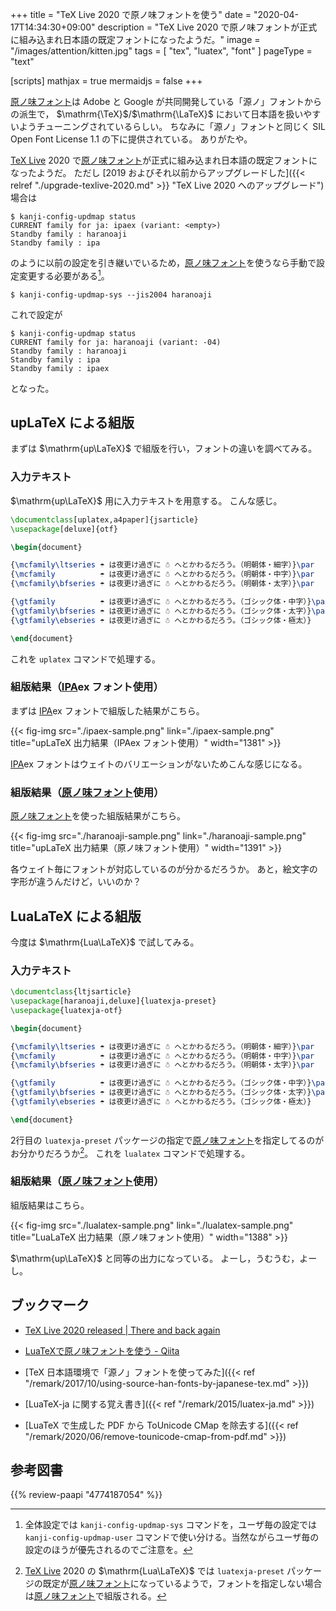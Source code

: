 +++
title = "TeX Live 2020 で原ノ味フォントを使う"
date =  "2020-04-17T14:34:30+09:00"
description = "TeX Live 2020 で原ノ味フォントが正式に組み込まれ日本語の既定フォントになったようだ。"
image = "/images/attention/kitten.jpg"
tags = [ "tex", "luatex", "font" ]
pageType = "text"

[scripts]
  mathjax = true
  mermaidjs = false
+++

[原ノ味フォント]は Adobe と Google が共同開発している「源ノ」フォントからの派生で， $\mathrm{\TeX}$/$\mathrm{\LaTeX}$ において日本語を扱いやすいようチューニングされているらしい。
ちなみに「源ノ」フォントと同じく SIL Open Font License 1.1 の下に提供されている。
ありがたや。

[TeX Live] 2020 で[原ノ味フォント]が正式に組み込まれ日本語の既定フォントになったようだ。
ただし [2019 およびそれ以前からアップグレードした]({{< relref "./upgrade-texlive-2020.md" >}} "TeX Live 2020 へのアップグレード")場合は

```text
$ kanji-config-updmap status
CURRENT family for ja: ipaex (variant: <empty>)
Standby family : haranoaji
Standby family : ipa
```

のように以前の設定を引き継いでいるため，[原ノ味フォント]を使うなら手動で設定変更する必要がある[^kanji1]。

[^kanji1]: 全体設定では `kanji-config-updmap-sys` コマンドを，ユーザ毎の設定では `kanji-config-updmap-user` コマンドで使い分ける。当然ながらユーザ毎の設定のほうが優先されるのでご注意を。

```text
$ kanji-config-updmap-sys --jis2004 haranoaji
```

これで設定が

```text
$ kanji-config-updmap status
CURRENT family for ja: haranoaji (variant: -04)
Standby family : haranoaji
Standby family : ipa
Standby family : ipaex
```

となった。

## upLaTeX による組版

まずは $\mathrm{up\LaTeX}$ で組版を行い，フォントの違いを調べてみる。

### 入力テキスト

$\mathrm{up\LaTeX}$ 用に入力テキストを用意する。
こんな感じ。

```latex
\documentclass[uplatex,a4paper]{jsarticle}
\usepackage[deluxe]{otf}

\begin{document}

{\mcfamily\ltseries ☂ は夜更け過ぎに ☃ へとかわるだろう。（明朝体・細字）}\par
{\mcfamily          ☂ は夜更け過ぎに ☃ へとかわるだろう。（明朝体・中字）}\par
{\mcfamily\bfseries ☂ は夜更け過ぎに ☃ へとかわるだろう。（明朝体・太字）}\par

{\gtfamily          ☂ は夜更け過ぎに ☃ へとかわるだろう。（ゴシック体・中字）}\par
{\gtfamily\bfseries ☂ は夜更け過ぎに ☃ へとかわるだろう。（ゴシック体・太字）}\par
{\gtfamily\ebseries ☂ は夜更け過ぎに ☃ へとかわるだろう。（ゴシック体・極太）}

\end{document}
```

これを `uplatex` コマンドで処理する。

### 組版結果（[IPA]ex フォント使用）

まずは [IPA]ex フォントで組版した結果がこちら。

{{< fig-img src="./ipaex-sample.png" link="./ipaex-sample.png" title="upLaTeX 出力結果（IPAex フォント使用）" width="1381" >}}

[IPA]ex フォントはウェイトのバリエーションがないためこんな感じになる。

### 組版結果（[原ノ味フォント]使用）

[原ノ味フォント]を使った組版結果がこちら。

{{< fig-img src="./haranoaji-sample.png" link="./haranoaji-sample.png" title="upLaTeX 出力結果（原ノ味フォント使用）" width="1391" >}}

各ウェイト毎にフォントが対応しているのが分かるだろうか。
あと，絵文字の字形が違うんだけど，いいのか？

## LuaLaTeX による組版

今度は $\mathrm{Lua\LaTeX}$ で試してみる。

### 入力テキスト

```latex {hl_lines=[2]}
\documentclass{ltjsarticle}
\usepackage[haranoaji,deluxe]{luatexja-preset}
\usepackage{luatexja-otf}

\begin{document}

{\mcfamily\ltseries ☂ は夜更け過ぎに ☃ へとかわるだろう。（明朝体・細字）}\par
{\mcfamily          ☂ は夜更け過ぎに ☃ へとかわるだろう。（明朝体・中字）}\par
{\mcfamily\bfseries ☂ は夜更け過ぎに ☃ へとかわるだろう。（明朝体・太字）}\par

{\gtfamily          ☂ は夜更け過ぎに ☃ へとかわるだろう。（ゴシック体・中字）}\par
{\gtfamily\bfseries ☂ は夜更け過ぎに ☃ へとかわるだろう。（ゴシック体・太字）}\par
{\gtfamily\ebseries ☂ は夜更け過ぎに ☃ へとかわるだろう。（ゴシック体・極太）}

\end{document}
```

2行目の `luatexja-preset` パッケージの指定で[原ノ味フォント]を指定してるのがお分かりだろうか[^kanji2]。
これを `lualatex` コマンドで処理する。

[^kanji2]: [TeX Live] 2020 の $\mathrm{Lua\LaTeX}$ では `luatexja-preset` パッケージの既定が[原ノ味フォント]になっているようで，フォントを指定しない場合は[原ノ味フォント]で組版される。

### 組版結果（[原ノ味フォント]使用）

組版結果はこちら。

{{< fig-img src="./lualatex-sample.png" link="./lualatex-sample.png" title="LuaLaTeX 出力結果（原ノ味フォント使用）" width="1388" >}}

$\mathrm{up\LaTeX}$ と同等の出力になっている。
よーし，うむうむ，よーし。

## ブックマーク

- [TeX Live 2020 released | There and back again](https://www.preining.info/blog/2020/04/tex-live-2020-released/)
- [LuaTeXで原ノ味フォントを使う - Qiita](https://qiita.com/trueroad/items/5030c9460da71065a721)

- [TeX 日本語環境で「源ノ」フォントを使ってみた]({{< ref "/remark/2017/10/using-source-han-fonts-by-japanese-tex.md" >}})
- [LuaTeX-ja に関する覚え書き]({{< ref "/remark/2015/luatex-ja.md" >}})
- [LuaTeX で生成した PDF から ToUnicode CMap を除去する]({{< ref "/remark/2020/06/remove-tounicode-cmap-from-pdf.md" >}})

[Ubuntu]: https://www.ubuntu.com/ "The leading operating system for PCs, IoT devices, servers and the cloud | Ubuntu"
[TeX Live]: http://www.tug.org/texlive/ "TeX Live - TeX Users Group"
[原ノ味フォント]: https://github.com/trueroad/HaranoAjiFonts "trueroad/HaranoAjiFonts: 原ノ味フォント"
[IPA]: https://ipafont.ipa.go.jp/ "IPAexフォント/IPAフォント"

## 参考図書

{{% review-paapi "4774187054" %}} <!-- [改訂第7版]LaTeX2ε美文書作成入門 -->
